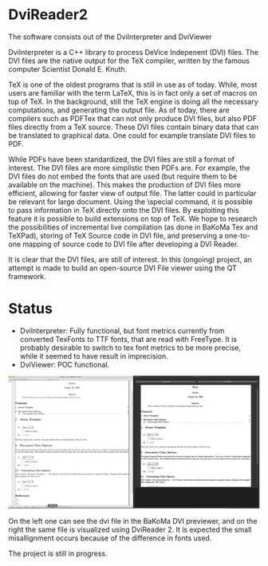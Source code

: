# DviReader2

The software consists out of the DviInterpreter and DviViewer

DviInterpreter is a C++ library to process DeVice Indepenent (DVI) files.
The DVI files are the native output for the TeX compiler, written by the famous computer Scientist Donald E. Knuth.

TeX is one of the oldest programs that is still in use as of today.
While, most users are familiar with the term LaTeX, this is in fact only a set of macros on top of TeX.
In the background, still the TeX engine is doing all the necessary computations, and generating the output file.
As of today, there are compilers such as PDFTex that can not only produce DVI files, but also PDF files directly from a TeX source.
These DVI files contain binary data that can be translated to graphical data. One could for example translate DVI files to PDF.

While PDFs have been standardized, the DVI files are still a format of interest.
The DVI files are more simplistic then PDFs are. For example, the DVI files do not embed the fonts that are used (but require them to be available on the machine).
This makes the production of DVI files more efficient, allowing for faster view of output file.
The latter could in particular be relevant for large document.
Using the \special command, it is possible to pass information in TeX directly onto the DVI files.
By exploiting this feature it is possible to build extensions on top of TeX.
We hope to research the possibilities of incremental live compilation (as done in BaKoMa Tex and TeXPad), storing of TeX Source code in DVI file, and preserving a one-to-one mapping of source code to DVI file after developing a DVI Reader.


It is clear that the DVI files, are still of interest.
In this (ongoing) project, an attempt is made to build an open-source DVI File viewer using the QT framework.




# Status


- DviInterpreter: Fully functional, but font metrics currently from converted TexFonts to TTF fonts, that are read with FreeType. It is probably desirable to switch to tex font metrics to be more precise, while it seemed to have result in imprecision.
- DviViewer: POC functional. 


<img src="https://github.com/t1jsh111/DviReader2/raw/main/screenshot_dviPreviewer.png" alt="screenshot" width="600"/>


On the left one can see the dvi file in the BaKoMa DVI previewer, and on the right the same file is visualized using DviReader 2. It is expected the small misallignment occurs because of the difference in fonts used.

The project is still in progress.






